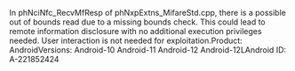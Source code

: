 In phNciNfc_RecvMfResp of phNxpExtns_MifareStd.cpp, there is a possible out of bounds read due to a missing bounds check. This could lead to remote information disclosure with no additional execution privileges needed. User interaction is not needed for exploitation.Product: AndroidVersions: Android-10 Android-11 Android-12 Android-12LAndroid ID: A-221852424